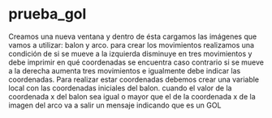# prueba_gol
Creamos una nueva ventana y dentro de ésta cargamos las imágenes que vamos a utilizar: balon y arco.
para crear los movimientos realizamos una condición de si se mueve a la izquierda disminuye en tres movimientos y debe imprimir en qué coordenadas se encuentra
caso contrario si se mueve a la derecha aumenta tres movimientos e igualmente debe indicar las coordenadas.
Para realizar estar coordenadas debemos crear una variable local con las coordenadas iniciales del balon.
cuando el valor de la coordenada x del balon sea igual o mayor que el de la coordenada x de la imagen del arco va a salir un mensaje indicando que es un GOL
